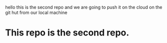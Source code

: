 hello this is the second repo and we are going to push it on the cloud on the git hut from our local machine


# This repo is the second repo.
